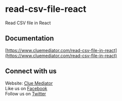 # read-csv-file-react
Read CSV file in React

## Documentation

[https://www.cluemediator.com/read-csv-file-in-react](https://www.cluemediator.com/read-csv-file-in-react)

## Connect with us

Website: [Clue Mediator](https://www.cluemediator.com)  
Like us on [Facebook](https://www.facebook.com/thecluemediator)  
Follow us on [Twitter](https://twitter.com/cluemediator)